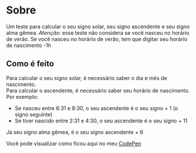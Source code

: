 # Sobre

Um teste para calcular o seu signo solar, seu signo ascendente e seu signo alma gêmea.
*Atenção*: esse teste não considera se você nasceu no horário de verão. Se você nasceu no horário de verão, tem que digitar seu horário de nascimento -1h

## Como é feito

Para calcular o seu signo solar, é necessário saber o dia e mês de nascimento.  
Para calcular o ascendente, é necessário saber seu horário de nascimento. Por exemplo:

- Se nasceu entre 6:31 e 8:30, o seu ascendente é o seu signo + 1 (o signo seguinte)
- Se tiver nascido entre 2:31 e 4:30, o seu ascendente é o seu signo + 11

Já seu signo alma gêmea, é o seu signo ascendente + 6

Você pode visualizar como ficou aqui no meu [CodePen](https://codepen.io/andreiaribas/pen/MWOmqzX)
